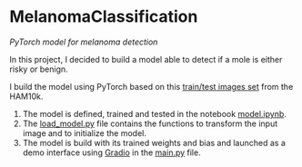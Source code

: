 # MelanomaClassification
*PyTorch model for melanoma detection*

In this project, I decided to build a model able to detect if a mole is either risky or benign.

I build the model using PyTorch based on this [train/test images set](https://www.kaggle.com/drscarlat/melanoma) from the HAM10k.
 
 1. The model is defined, trained and tested in the notebook [model.ipynb](model.ipynb).
 2. The [load_model.py](load_model.py) file contains the functions to transform the input image and to initialize the model.
 3. The model is build with its trained weights and bias and launched as a demo interface using [Gradio](https://www.gradio.app/) in the [main.py](main.py) file.
